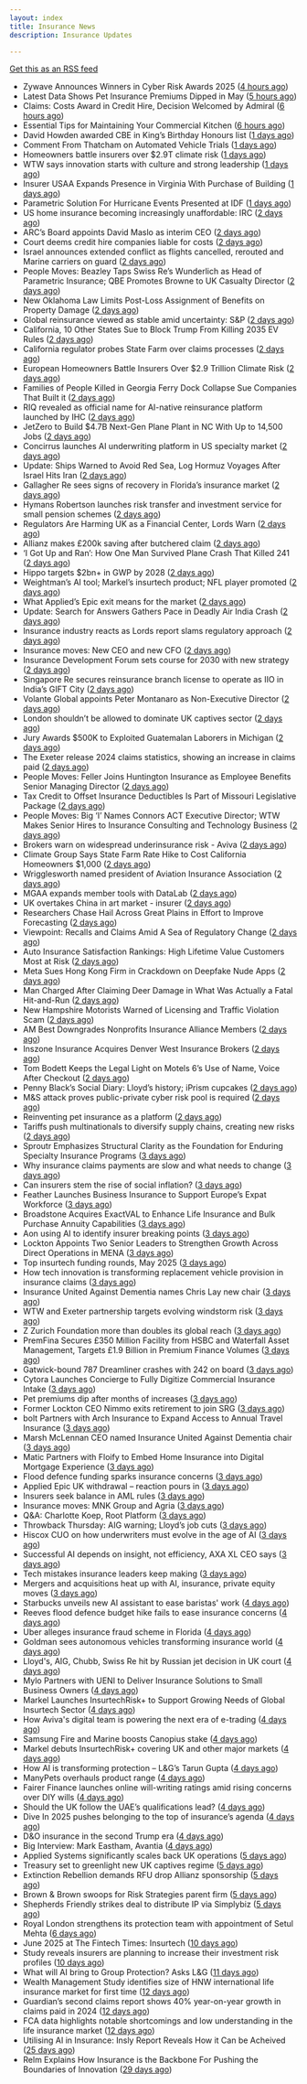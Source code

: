 ```yaml
---
layout: index
title: Insurance News
description: Insurance Updates

---
```


[Get this as an RSS feed](/insurance.rss)

<!-- news_marker starts -->
- Zywave Announces Winners in Cyber Risk Awards 2025 ([4 hours ago](https://insurance-edge.net/2025/06/15/zywave-announces-winners-in-cyber-risk-awards-2025/))
- Latest Data Shows Pet Insurance Premiums Dipped in May ([5 hours ago](https://insurance-edge.net/2025/06/15/latest-data-shows-pet-insurance-premiums-dipped-in-may/))
- Claims: Costs Award in Credit Hire, Decision Welcomed by Admiral ([6 hours ago](https://insurance-edge.net/2025/06/15/claims-costs-award-in-credit-hire-decision-welcomed-by-admiral/))
- Essential Tips for Maintaining Your Commercial Kitchen ([6 hours ago](https://insurance-edge.net/2025/06/15/essential-tips-for-maintaining-your-commercial-kitchen/))
- David Howden awarded CBE in King’s Birthday Honours list ([1 days ago](https://www.postonline.co.uk/news/7957942/david-howden-awarded-cbe-in-king%E2%80%99s-birthday-honours-list))
- Comment From Thatcham on Automated Vehicle Trials ([1 days ago](https://insurance-edge.net/2025/06/14/comment-from-thatcham-on-automated-vehicle-trials/))
- Homeowners battle insurers over $2.9T climate risk ([1 days ago](https://www.dig-in.com/articles/homeowners-battle-insurers-over-2-9t-climate-risk))
- WTW says innovation starts with culture and strong leadership ([1 days ago](https://www.insurancebusinessmag.com/uk/news/sme/wtw-says-innovation-starts-with-culture-and-strong-leadership-539078.aspx))
- Insurer USAA Expands Presence in Virginia With Purchase of Building ([1 days ago](https://www.insurancejournal.com/news/east/2025/06/13/827669.htm))
- Parametric Solution For Hurricane Events Presented at IDF ([1 days ago](https://insurance-edge.net/2025/06/13/parametric-solution-for-hurricane-events-presented-at-idf/))
- US home insurance becoming increasingly unaffordable: IRC ([2 days ago](https://www.reinsurancene.ws/us-home-insurance-becoming-increasingly-unaffordable-irc/))
- ARC’s Board appoints David Maslo as interim CEO ([2 days ago](https://www.reinsurancene.ws/arcs-board-appoints-david-maslo-as-interim-ceo/))
- Court deems credit hire companies liable for costs ([2 days ago](https://www.postonline.co.uk/news/7957939/court-deems-credit-hire-companies-liable-for-costs))
- Israel announces extended conflict as flights cancelled, rerouted and Marine carriers on guard ([2 days ago](https://www.insurancebusinessmag.com/uk/news/breaking-news/israel-announces-extended-conflict-as-flights-cancelled-rerouted-and-marine-carriers-on-guard-539012.aspx))
- People Moves: Beazley Taps Swiss Re’s Wunderlich as Head of Parametric Insurance; QBE Promotes Browne to UK Casualty Director ([2 days ago](https://www.insurancejournal.com/news/international/2025/06/13/827229.htm))
- New Oklahoma Law Limits Post-Loss Assignment of Benefits on Property Damage ([2 days ago](https://www.insurancejournal.com/news/southcentral/2025/06/13/827533.htm))
- Global reinsurance viewed as stable amid uncertainty: S&P ([2 days ago](https://www.reinsurancene.ws/global-reinsurance-viewed-as-stable-amid-uncertainty-sp/))
- California, 10 Other States Sue to Block Trump From Killing 2035 EV Rules ([2 days ago](https://www.insurancejournal.com/news/west/2025/06/13/827677.htm))
- California regulator probes State Farm over claims processes ([2 days ago](https://www.dig-in.com/articles/california-regulator-probes-state-farm-over-claims-processes))
- European Homeowners Battle Insurers Over $2.9 Trillion Climate Risk ([2 days ago](https://www.insurancejournal.com/news/international/2025/06/13/827625.htm))
- Families of People Killed in Georgia Ferry Dock Collapse Sue Companies That Built it ([2 days ago](https://www.insurancejournal.com/news/southeast/2025/06/13/827662.htm))
- RIQ revealed as official name for AI-native reinsurance platform launched by IHC ([2 days ago](https://www.reinsurancene.ws/riq-revealed-as-official-name-for-ai-native-reinsurance-platform-launched-by-ihc/))
- JetZero to Build $4.7B Next-Gen Plane Plant in NC With Up to 14,500 Jobs ([2 days ago](https://www.insurancejournal.com/news/southeast/2025/06/13/827650.htm))
- Concirrus launches AI underwriting platform in US specialty market ([2 days ago](https://www.reinsurancene.ws/concirrus-launches-ai-underwriting-platform-in-us-specialty-market/))
- Update: Ships Warned to Avoid Red Sea, Log Hormuz Voyages After Israel Hits Iran ([2 days ago](https://www.insurancejournal.com/news/international/2025/06/13/827636.htm))
- Gallagher Re sees signs of recovery in Florida’s insurance market ([2 days ago](https://www.reinsurancene.ws/gallagher-re-sees-signs-of-recovery-in-floridas-insurance-market/))
- Hymans Robertson launches risk transfer and investment service for small pension schemes ([2 days ago](https://www.reinsurancene.ws/hymans-robertson-launches-risk-transfer-and-investment-service-for-small-pension-schemes/))
- Regulators Are Harming UK as a Financial Center, Lords Warn ([2 days ago](https://www.insurancejournal.com/news/international/2025/06/13/827617.htm))
- Allianz makes £200k saving after butchered claim ([2 days ago](https://www.postonline.co.uk/market-access/claims-fraud/7957937/allianz-makes-%C2%A3200k-saving-after-butchered-claim))
- ‘I Got Up and Ran’: How One Man Survived Plane Crash That Killed 241 ([2 days ago](https://www.insurancejournal.com/news/international/2025/06/13/827609.htm))
- Hippo targets $2bn+ in GWP by 2028 ([2 days ago](https://www.reinsurancene.ws/hippo-targets-2bn-in-gwp-by-2028/))
- Weightman’s AI tool; Markel’s insurtech product; NFL player promoted ([2 days ago](https://www.postonline.co.uk/news/7957911/weightman%E2%80%99s-ai-tool-markel%E2%80%99s-insurtech-product-nfl-player-promoted))
- What Applied’s Epic exit means for the market ([2 days ago](https://www.postonline.co.uk/commercial/7957935/what-applied%E2%80%99s-epic-exit-means-for-the-market))
- Update: Search for Answers Gathers Pace in Deadly Air India Crash ([2 days ago](https://www.insurancejournal.com/news/international/2025/06/13/827600.htm))
- Insurance industry reacts as Lords report slams regulatory approach ([2 days ago](https://www.insurancebusinessmag.com/uk/news/breaking-news/insurance-industry-reacts-as-lords-report-slams-regulatory-approach-538975.aspx))
- Insurance moves: New CEO and new CFO ([2 days ago](https://www.insurancebusinessmag.com/uk/news/breaking-news/insurance-moves-new-ceo-and-new-cfo-538974.aspx))
- Insurance Development Forum sets course for 2030 with new strategy ([2 days ago](https://www.insurancebusinessmag.com/uk/news/breaking-news/insurance-development-forum-sets-course-for-2030-with-new-strategy-538973.aspx))
- Singapore Re secures reinsurance branch license to operate as IIO in India’s GIFT City ([2 days ago](https://www.reinsurancene.ws/singapore-re-secures-reinsurance-branch-license-to-operate-as-iio-in-indias-gift-city/))
- Volante Global appoints Peter Montanaro as Non-Executive Director ([2 days ago](https://www.reinsurancene.ws/volante-global-appoints-peter-montanaro-as-non-executive-director/))
- London shouldn’t be allowed to dominate UK captives sector ([2 days ago](https://www.postonline.co.uk/commercial/7957933/london-shouldn%E2%80%99t-be-allowed-to-dominate-uk-captives-sector))
- Jury Awards $500K to Exploited Guatemalan Laborers in Michigan ([2 days ago](https://www.insurancejournal.com/news/midwest/2025/06/13/827270.htm))
- The Exeter release 2024 claims statistics, showing an increase in claims paid ([2 days ago](https://ifamagazine.com/the-exeter-release-2024-claims-statistics-showing-an-increase-in-claims-paid/))
- People Moves: Feller Joins Huntington Insurance as Employee Benefits Senior Managing Director ([2 days ago](https://www.insurancejournal.com/news/midwest/2025/06/13/827413.htm))
- Tax Credit to Offset Insurance Deductibles Is Part of Missouri Legislative Package ([2 days ago](https://www.insurancejournal.com/news/midwest/2025/06/13/827529.htm))
- People Moves: Big ‘I’ Names Connors ACT Executive Director; WTW Makes Senior Hires to Insurance Consulting and Technology Business ([2 days ago](https://www.insurancejournal.com/news/national/2025/06/13/827407.htm))
- Brokers warn on widespread underinsurance risk - Aviva ([2 days ago](https://www.insurancebusinessmag.com/uk/news/breaking-news/brokers-warn-on-widespread-underinsurance-risk--aviva-538954.aspx))
- Climate Group Says State Farm Rate Hike to Cost California Homeowners $1,000 ([2 days ago](https://www.insurancejournal.com/news/national/2025/06/13/827210.htm))
- Wrigglesworth named president of Aviation Insurance Association ([2 days ago](https://www.insurancebusinessmag.com/uk/news/breaking-news/wrigglesworth-named-president-of-aviation-insurance-association-538953.aspx))
- MGAA expands member tools with DataLab ([2 days ago](https://www.insurancebusinessmag.com/uk/news/breaking-news/mgaa-expands-member-tools-with-datalab-538952.aspx))
- UK overtakes China in art market - insurer ([2 days ago](https://www.insurancebusinessmag.com/uk/news/breaking-news/uk-overtakes-china-in-art-market--insurer-538951.aspx))
- Researchers Chase Hail Across Great Plains in Effort to Improve Forecasting ([2 days ago](https://www.insurancejournal.com/news/southcentral/2025/06/13/827360.htm))
- Viewpoint: Recalls and Claims Amid A Sea of Regulatory Change ([2 days ago](https://www.insurancejournal.com/news/national/2025/06/13/827571.htm))
- Auto Insurance Satisfaction Rankings: High Lifetime Value Customers Most at Risk ([2 days ago](https://www.insurancejournal.com/news/national/2025/06/13/827562.htm))
- Meta Sues Hong Kong Firm in Crackdown on Deepfake Nude Apps ([2 days ago](https://www.insurancejournal.com/news/national/2025/06/13/827586.htm))
- Man Charged After Claiming Deer Damage in What Was Actually a Fatal Hit-and-Run ([2 days ago](https://www.insurancejournal.com/news/southeast/2025/06/13/827521.htm))
- New Hampshire Motorists Warned of Licensing and Traffic Violation Scam ([2 days ago](https://www.insurancejournal.com/news/east/2025/06/13/827000.htm))
- AM Best Downgrades Nonprofits Insurance Alliance Members ([2 days ago](https://www.insurancejournal.com/news/east/2025/06/13/827291.htm))
- Inszone Insurance Acquires Denver West Insurance Brokers ([2 days ago](https://www.insurancejournal.com/news/west/2025/06/13/827544.htm))
- Tom Bodett Keeps the Legal Light on Motels 6’s Use of Name, Voice After Checkout ([2 days ago](https://www.insurancejournal.com/news/east/2025/06/13/827486.htm))
- Penny Black’s Social Diary: Lloyd’s history; iPrism cupcakes ([2 days ago](https://www.postonline.co.uk/people/7957721/penny-black%E2%80%99s-social-diary-lloyd%E2%80%99s-history-iprism-cupcakes))
- M&S attack proves public-private cyber risk pool is required ([2 days ago](https://www.postonline.co.uk/commercial/7957915/ms-attack-proves-public-private-cyber-risk-pool-is-required))
- Reinventing pet insurance as a platform ([2 days ago](https://www.dig-in.com/opinion/reinventing-pet-insurance-as-a-platform))
- Tariffs push multinationals to diversify supply chains, creating new risks ([2 days ago](https://www.insurancebusinessmag.com/uk/news/breaking-news/tariffs-push-multinationals-to-diversify-supply-chains-creating-new-risks-538920.aspx))
- Sproutr Emphasizes Structural Clarity as the Foundation for Enduring Specialty Insurance Programs ([3 days ago](https://www.insurtechinsights.com/sproutr-emphasizes-structural-clarity-as-the-foundation-for-enduring-specialty-insurance-programs/))
- Why insurance claims payments are slow and what needs to change ([3 days ago](https://www.dig-in.com/opinion/why-insurance-claims-payments-are-slow-what-needs-to-change))
- Can insurers stem the rise of social inflation? ([3 days ago](https://www.dig-in.com/news/can-insurers-stem-the-rise-of-social-inflation))
- Feather Launches Business Insurance to Support Europe’s Expat Workforce ([3 days ago](https://www.insurtechinsights.com/feather-launches-business-insurance-to-support-europes-expat-workforce/))
- Broadstone Acquires ExactVAL to Enhance Life Insurance and Bulk Purchase Annuity Capabilities ([3 days ago](https://www.insurtechinsights.com/broadstone-acquires-exactval-to-enhance-life-insurance-and-bulk-purchase-annuity-capabilities/))
- Aon using AI to identify insurer breaking points ([3 days ago](https://www.postonline.co.uk/commercial/7957931/aon-using-ai-to-identify-insurer-breaking-points))
- Lockton Appoints Two Senior Leaders to Strengthen Growth Across Direct Operations in MENA ([3 days ago](https://www.insurtechinsights.com/lockton-appoints-two-senior-leaders-to-strengthen-growth-across-direct-operations-in-mena/))
- Top insurtech funding rounds, May 2025 ([3 days ago](https://www.dig-in.com/news/top-insurtech-funding-rounds-may-2025))
- How tech innovation is transforming replacement vehicle provision in insurance claims ([3 days ago](https://www.insurancebusinessmag.com/uk/news/auto-motor/how-tech-innovation-is-transforming-replacement-vehicle-provision-in-insurance-claims-538851.aspx))
- Insurance United Against Dementia names Chris Lay new chair ([3 days ago](https://www.insurancebusinessmag.com/uk/news/non-profits/insurance-united-against-dementia-names-chris-lay-new-chair-538848.aspx))
- WTW and Exeter partnership targets evolving windstorm risk ([3 days ago](https://www.insurancebusinessmag.com/uk/news/breaking-news/wtw-and-exeter-partnership-targets-evolving-windstorm-risk-538847.aspx))
- Z Zurich Foundation more than doubles its global reach ([3 days ago](https://www.insurancebusinessmag.com/uk/news/non-profits/z-zurich-foundation-more-than-doubles-its-global-reach-538846.aspx))
- PremFina Secures £350 Million Facility from HSBC and Waterfall Asset Management, Targets £1.9 Billion in Premium Finance Volumes ([3 days ago](https://www.insurtechinsights.com/premfina-secures-350-million-facility-from-hsbc-and-waterfall-asset-management-targets-1-9-billion-in-premium-finance-volumes/))
- Gatwick-bound 787 Dreamliner crashes with 242 on board ([3 days ago](https://www.insurancebusinessmag.com/uk/news/breaking-news/gatwickbound-787-dreamliner-crashes-with-242-on-board-538840.aspx))
- Cytora Launches Concierge to Fully Digitize Commercial Insurance Intake ([3 days ago](https://www.insurtechinsights.com/cytora-launches-concierge-to-fully-digitize-commercial-insurance-intake/))
- Pet premiums dip after months of increases ([3 days ago](https://www.postonline.co.uk/personal/7957929/pet-premiums-dip-after-months-of-increases))
- Former Lockton CEO Nimmo exits retirement to join SRG ([3 days ago](https://www.postonline.co.uk/news/7957930/former-lockton-ceo-nimmo-exits-retirement-to-join-srg))
- bolt Partners with Arch Insurance to Expand Access to Annual Travel Insurance ([3 days ago](https://www.insurtechinsights.com/bolt-partners-with-arch-insurance-to-expand-access-to-annual-travel-insurance/))
- Marsh McLennan CEO named Insurance United Against Dementia chair ([3 days ago](https://www.postonline.co.uk/people/7957928/marsh-mclennan-ceo-named-insurance-united-against-dementia-chair))
- Matic Partners with Floify to Embed Home Insurance into Digital Mortgage Experience ([3 days ago](https://www.insurtechinsights.com/matic-partners-with-floify-to-embed-home-insurance-into-digital-mortgage-experience/))
- Flood defence funding sparks insurance concerns ([3 days ago](https://www.insurancebusinessmag.com/uk/news/catastrophe/flood-defence-funding-sparks-insurance-concerns-538821.aspx))
- Applied Epic UK withdrawal – reaction pours in ([3 days ago](https://www.insurancebusinessmag.com/uk/news/technology/applied-epic-uk-withdrawal--reaction-pours-in-538820.aspx))
- Insurers seek balance in AML rules ([3 days ago](https://www.insurancebusinessmag.com/uk/news/life-insurance/insurers-seek-balance-in-aml-rules-538818.aspx))
- Insurance moves: MNK Group and Agria ([3 days ago](https://www.insurancebusinessmag.com/uk/news/breaking-news/insurance-moves-mnk-group-and-agria-538817.aspx))
- Q&A: Charlotte Koep, Root Platform ([3 days ago](https://www.postonline.co.uk/technology/7957566/qa-charlotte-koep-root-platform))
- Throwback Thursday: AIG warning; Lloyd’s job cuts ([3 days ago](https://www.postonline.co.uk/lloyd%E2%80%99slondon/7956730/throwback-thursday-aig-warning-lloyd%E2%80%99s-job-cuts))
- Hiscox CUO on how underwriters must evolve in the age of AI ([3 days ago](https://www.postonline.co.uk/technology/7957894/hiscox-cuo-on-how-underwriters-must-evolve-in-the-age-of-ai))
- Successful AI depends on insight, not efficiency, AXA XL CEO says ([3 days ago](https://www.dig-in.com/news/insight-not-efficiency-makes-ai-successful-axa-ceo-says))
- Tech mistakes insurance leaders keep making ([3 days ago](https://www.dig-in.com/opinion/tech-mistakes-insurance-leaders-keep-making))
- Mergers and acquisitions heat up with AI, insurance, private equity moves ([3 days ago](https://www.insurancebusinessmag.com/uk/news/breaking-news/mergers-and-acquisitions-heat-up-with-ai-insurance-private-equity-moves-538787.aspx))
- Starbucks unveils new AI assistant to ease baristas' work ([4 days ago](https://www.insurancebusinessmag.com/uk/business-strategy/starbucks-unveils-new-ai-assistant-to-ease-baristas-work-538756.aspx))
- Reeves flood defence budget hike fails to ease insurance concerns ([4 days ago](https://www.postonline.co.uk/personal/7957925/reeves-flood-defence-budget-hike-fails-to-ease-insurance-concerns))
- Uber alleges insurance fraud scheme in Florida ([4 days ago](https://www.dig-in.com/articles/uber-alleges-insurance-fraud-scheme-in-florida))
- Goldman sees autonomous vehicles transforming insurance world ([4 days ago](https://www.dig-in.com/articles/goldman-autonomous-vehicles-transforming-insurance-world))
- Lloyd's, AIG, Chubb, Swiss Re hit by Russian jet decision in UK court ([4 days ago](https://www.insurancebusinessmag.com/uk/news/breaking-news/lloyds-aig-chubb-swiss-re-hit-by-russian-jet-decision-in-uk-court-538708.aspx))
- Mylo Partners with UENI to Deliver Insurance Solutions to Small Business Owners ([4 days ago](https://www.insurtechinsights.com/mylo-partners-with-ueni-to-deliver-insurance-solutions-to-small-business-owners/))
- Markel Launches InsurtechRisk+ to Support Growing Needs of Global Insurtech Sector ([4 days ago](https://www.insurtechinsights.com/markel-launches-insurtechrisk-to-support-growing-needs-of-global-insurtech-sector/))
- How Aviva's digital team is powering the next era of e-trading ([4 days ago](https://www.insurancebusinessmag.com/uk/news/sme/how-avivas-digital-team-is-powering-the-next-era-of-etrading-538687.aspx))
- Samsung Fire and Marine boosts Canopius stake ([4 days ago](https://www.insurancebusinessmag.com/uk/news/breaking-news/samsung-fire-and-marine-boosts-canopius-stake-538681.aspx))
- Markel debuts InsurtechRisk+ covering UK and other major markets ([4 days ago](https://www.insurancebusinessmag.com/uk/news/technology/markel-debuts-insurtechrisk-covering-uk-and-other-major-markets-538677.aspx))
- How AI is transforming protection – L&G’s Tarun Gupta ([4 days ago](https://ifamagazine.com/what-does-ai-mean-for-digital-health-and-wellbeing/))
- ManyPets overhauls product range ([4 days ago](https://www.postonline.co.uk/news/7957921/manypets-overhauls-product-range))
- Fairer Finance launches online will-writing ratings amid rising concerns over DIY wills ([4 days ago](https://ifamagazine.com/fairer-finance-launches-online-will-writing-ratings-amid-rising-concerns-over-diy-wills/))
- Should the UK follow the UAE’s qualifications lead? ([4 days ago](https://www.postonline.co.uk/people/7957500/should-the-uk-follow-the-uae%E2%80%99s-qualifications-lead))
- Dive In 2025 pushes belonging to the top of insurance’s agenda ([4 days ago](https://www.postonline.co.uk/news/7957904/dive-in-2025-pushes-belonging-to-the-top-of-insurance%E2%80%99s-agenda))
- D&O insurance in the second Trump era ([4 days ago](https://www.postonline.co.uk/commercial/7957858/do-insurance-in-the-second-trump-era))
- Big Interview: Mark Eastham, Avantia ([4 days ago](https://www.postonline.co.uk/personal/7957718/big-interview-mark-eastham-avantia))
- Applied Systems significantly scales back UK operations ([5 days ago](https://www.postonline.co.uk/news/7957918/applied-systems-significantly-scales-back-uk-operations))
- Treasury set to greenlight new UK captives regime ([5 days ago](https://www.postonline.co.uk/commercial/7957917/treasury-set-to-greenlight-new-uk-captives-regime))
- Extinction Rebellion demands RFU drop Allianz sponsorship ([5 days ago](https://www.postonline.co.uk/news/7957916/extinction-rebellion-demands-rfu-drop-allianz-sponsorship))
- Brown & Brown swoops for Risk Strategies parent firm ([5 days ago](https://www.postonline.co.uk/news/7957914/brown-brown-swoops-for-risk-strategies-parent-firm))
- Shepherds Friendly strikes deal to distribute IP via Simplybiz ([5 days ago](https://ifamagazine.com/shepherds-friendly-strikes-deal-to-distribute-ip-via-simplybiz/))
- Royal London strengthens its protection team with appointment of Setul Mehta ([6 days ago](https://ifamagazine.com/royal-london-strengthens-its-protection-team-with-appointment-of-setul-mehta/))
- June 2025 at The Fintech Times: Insurtech ([10 days ago](https://thefintechtimes.com/june-2025-at-the-fintech-times-insurtech/))
- Study reveals insurers are planning to increase their investment risk profiles ([10 days ago](https://ifamagazine.com/study-reveals-insurers-are-planning-to-increase-their-investment-risk-profiles/))
- What will AI bring to Group Protection? Asks L&G ([11 days ago](https://ifamagazine.com/what-will-ai-bring-to-group-protection-asks-lg/))
- Wealth Management Study identifies size of HNW international life insurance market for first time ([12 days ago](https://ifamagazine.com/wealth-management-study-identifies-size-of-hnw-international-life-insurance-market-for-first-time/))
- Guardian’s second claims report shows 40% year-on-year growth in claims paid in 2024 ([12 days ago](https://ifamagazine.com/guardians-second-claims-report-show-40-year-on-year-growth-in-claims-paid-in-2024/))
- FCA data highlights notable shortcomings and low understanding in the life insurance market ([12 days ago](https://ifamagazine.com/fca-data-highlights-notable-shortcomings-and-low-understanding-in-the-life-insurance-market/))
- Utilising AI in Insurance: Insly Report Reveals How it Can be Acheived ([25 days ago](https://thefintechtimes.com/utilising-ai-in-insurance-insly-report-reveals-how-it-can-be-acheived/))
- Relm Explains How Insurance is the Backbone For Pushing the Boundaries of Innovation ([29 days ago](https://thefintechtimes.com/relm-explains-how-insurance-is-the-backbone-for-pushing-the-boundaries-of-innovation/))

<!-- news_marker ends -->